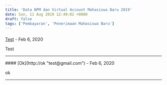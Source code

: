 ```yaml
---
title: 'Data NPM dan Virtual Account Mahasiswa Baru 2019'
date: Sun, 11 Aug 2019 12:49:02 +0000
draft: false
tags: ['Pembayaran', 'Penerimaan Mahasiswa Baru']
---
```



#### 
[Test](http://ok "test@gmail.com") - <time datetime="2020-02-08 10:14:30">Feb 6, 2020</time>

Test
<hr />
#### 
[Ok](http://ok "test@gmail.com") - <time datetime="2020-02-08 10:15:09">Feb 6, 2020</time>

ok
<hr />
